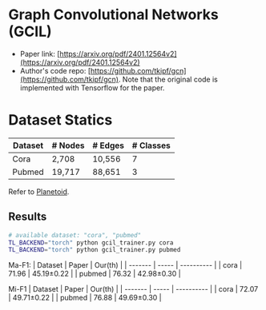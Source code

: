# Graph Convolutional Networks (GCIL)

- Paper link: [https://arxiv.org/pdf/2401.12564v2](https://arxiv.org/pdf/2401.12564v2)
- Author's code repo: [https://github.com/tkipf/gcn](https://github.com/tkipf/gcn). Note that the original code is 
  implemented with Tensorflow for the paper. 

# Dataset Statics

| Dataset | # Nodes | # Edges | # Classes |
| ------- | ------- | ------- | --------- |
| Cora    | 2,708   | 10,556  | 7         |
| Pubmed  | 19,717  | 88,651  | 3         |

Refer to [Planetoid](https://gammagl.readthedocs.io/en/latest/api/gammagl.datasets.html#gammagl.datasets.Planetoid).

Results
-------

```bash
# available dataset: "cora", "pubmed"
TL_BACKEND="torch" python gcil_trainer.py cora
TL_BACKEND="torch" python gcil_trainer.py pubmed 
```

Ma-F1:
| Dataset | Paper | Our(th)    |
| ------- | ----- | ---------- |
| cora    | 71.96 | 45.19±0.22 |
| pubmed  | 76.32 | 42.98±0.30 |

Mi-F1
| Dataset | Paper | Our(th)    |
| ------- | ----- | ---------- |
| cora    | 72.07 | 49.71±0.22 |
| pubmed  | 76.88 | 49.69±0.30 |